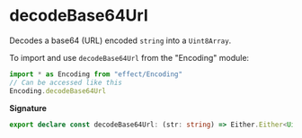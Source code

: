 # decodeBase64Url

Decodes a base64 (URL) encoded `string` into a `Uint8Array`.

To import and use `decodeBase64Url` from the "Encoding" module:

```ts
import * as Encoding from "effect/Encoding"
// Can be accessed like this
Encoding.decodeBase64Url
```

**Signature**

```ts
export declare const decodeBase64Url: (str: string) => Either.Either<Uint8Array, DecodeException>
```
